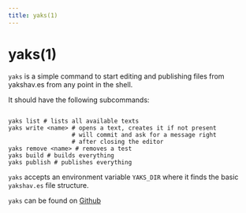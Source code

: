 ```yaml
---
title: yaks(1)
---
```


# yaks(1)

`yaks` is a simple command to start editing and publishing files from yakshav.es from any point in the shell.

It should have the following subcommands:

```

yaks list # lists all available texts
yaks write <name> # opens a text, creates it if not present
                  # will commit and ask for a message right
                  # after closing the editor
yaks remove <name> # removes a test
yaks build # builds everything
yaks publish # publishes everything

```

`yaks` accepts an environment variable `YAKS_DIR` where it finds the basic `yakshav.es` file structure.

`yaks` can be found on [Github](https://github.com/skade/yaks)
